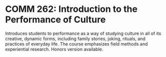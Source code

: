 # COMM 262: Introduction to the Performance of Culture

Introduces students to performance as a way of studying culture in all of its creative, dynamic forms, including family stories, joking, rituals, and practices of everyday life. The course emphasizes field methods and experiential research. Honors version available.